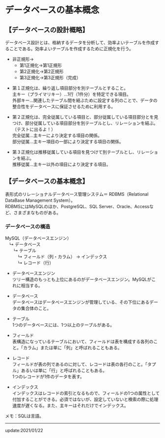 # データベースの基本概念

## 【データベースの設計概略】
データベース設計とは、格納するデータを分析して、効率よいテーブルを作成することである。効率よいテーブルを作成するために正規化を行う。

- 非正規形→
  - 第1正規化→第1正規形
  - 第2正規化→第2正規形
  - 第3正規化→第3正規形（完成）


* 第１正規化は、繰り返し項目部分を別テーブルとすること。  
  主キー（プライマリキー）…1行（1件分）を特定できる項目。  
  外部キー…関連したテーブル間を結ぶために設定する列のことで、データの整合性をデータベースに保証させるために利用する。  

* 第２正規化は、完全従属している項目と、部分従属している項目部分とを見つけ、部分従属している項目部分を別テーブルとし、リレーションを結ぶ。（テストに出るよ！）  
  完全従属…主キーにより決定する項目の関係。  
  部分従属…主キー項目の一部により決定する項目の関係。  

* 第３正規化は推移従属している項目を見つけて別テーブルとし、リレーションを結ぶ。  
  推移従属…主キー以外の項目により決定する項目。


## 【データベースの基本概念】
表形式のリレーショナルデータベース管理システム＝ RDBMS（Relational DataBase Management System）。  
RDBMSにはMySQLのほか、PostgreSQL、SQL Server、Oracle、Accessなど、さまざまなものがある。

### データベースの構造
MySQL（データベースエンジン）  
　↳ データベース  
　　↳ テーブル  
　　　↳ フィールド（列・カラム） → インデックス  
　　　↳ レコード（行）  

* データベースエンジン  
  ツリー構造のもっとも上位にあるのがデータベースエンジン。MySQLがこれに相当する。  

* データベース  
  データベースはデータベースエンジンが管理している、その下位にあるデータの集合体のこと。  

* テーブル  
  1つのデータベースには、1つ以上のテーブルがある。  

* フィールド  
  表構造になっているテーブルにおいて、フィールドは表を構成する各列のこと。「カラム」または単に「列」と呼ばれることもある。  
  
* レコード  
  フィールドが表の列であるのに対して、レコードは表の各行のこと。「タプル」あるいは単に「行」と呼ばれることもある。  
  1つのレコードが1件のデータを表す。  

* インデックス  
  インデックスはレコードの索引となるもので、フィールドの1つの属性として付加することができる。必須ではないが、設定していないと検索の際に処理速度が遅くなる。また、主キーはそれだけでインデックス。  


メモ：SQLは言語。


---
update:2021/01/22